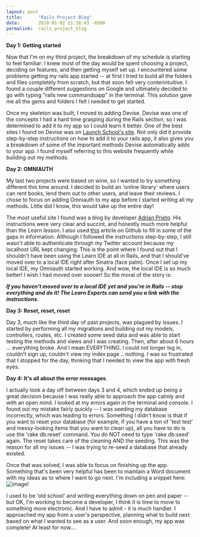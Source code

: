 ```yaml
---
layout: post
title:      "Rails Project Blog"
date:       2018-01-02 21:18:43 -0500
permalink:  rails_project_blog
---
```



**Day 1: Getting started**

Now that I'm on my third project, the breakdown of my schedule is starting to feel familiar: I knew most of the day would be spent choosing a project, deciding on features, and then getting myself set up. I encountered some problems getting my rails app started -- at first I tried to build all the folders and files completely from scratch, but that soon felt very conterintuitive. I found a couple different suggestions on Google and ultimately decided to go with typing "rails new commandsapp" in the terminal. This solution gave me all the gems and folders I felt i needed to get started.

Once my skeleton was built, I moved to adding Devise. Devise was one of the concepts I had a hard time grasping during the Rails section, so I was determined to add it to my app so I could learn it better. One of the best sites I found on Devise was on [Launch School's site](http://launchschool.com/blog/how-to-use-devise-in-rails-for-authentication). Not only did it provide step-by-step instructions on how to add it to your rails app, it also gives you a breakdown of some of the important methods Devise automatically adds to your app. I found myself referring to this website frequently while building out my methods. 

**Day 2: OMNIAUTH**

My last two projects were based on wine, so I wanted to try something different this time around. I decided to build an 'online library' where users can rent books, lend them out to other users, and leave their reviews. I chose to focus on adding Omniauth to my app before I started writing all my methods. Little did I know, this would take up the entire day!

The most useful site I found was a blog by developer [Adrian Prieto](http://www.adrianprieto.com/how-to-setup-devise-and-omniauth-for-your-rails-application). His instructions were very clear and succint, and honestly much more helpful than the Learn lesson. I also used [this](http://github.com/plataformatec/devise/wiki/OmniAuth:-Overview) article on Github to fill in some of the gaps in information. Although I followed the instructions step-by-step, I still wasn't able to authenticate through my Twitter account because my localhost URL kept changing. This is the point where I found out that I shouldn't have been using the Learn IDE at all in Rails, and that I should've moved over to a local IDE right after Sinatra (face palm). Once I set up my local IDE, my Omniauth started working. And wow, the local IDE is so much better! I wish I had moved over sooner! So the moral of the story is:

***If you haven't moved over to a local IDE yet and you're in Rails -- stop everything and do it! The Learn Experts can send you a link with the instructions.***

**Day 3: Reset, reset, reset**

Day 3, much like the third day of past projects, was plagued by issues. I started by performing all my migrations and building out my models, controllers, routes, etc. I created some seed data and was able to start testing the methods and views and I was creating. Then, after about 6 hours ... everything broke. And I mean EVERYTHING. I could not longer log in, couldn't sign up, couldn't view my index page .. nothing. I was so frustrated that I stopped for the day, thinking that I needed to view the app with fresh eyes.

**Day 4: It's all about the error messages**.

I actually took a day off between days 3 and 4, which ended up being a great decision because I was really able to approach the app calmly and with an open mind. I looked at my errors again in the terminal and console. I found out my mistake fairly quickly -- I was seeding my database incorrectly, which was leading to errors. Something I didn't know is that if you want to reset your database (for example, if you have a ton of 'test test' and messy-looking items that you want to clean up), all you have to do is use the 'rake db:reset' command. You do NOT need to type 'rake db:seed' again. The reset takes care of the cleaning AND the seeding. This was the reason for all my issues -- I was trying to re-seed a database that already existed.

Once that was solved, I was able to focus on finishing up the app. Something that's been very helpful has been to maintain a Word document with my ideas as to where I want to go next. I'm including a snippet here:
![image](http://drive.google.com/file/d/1x3VLEN42huUiKKmNRy8w-rdtLAFd-RYY/view?usp=sharing)!

I used to be 'old school' and writing everything down on pen and paper -- but OK, I'm working to become a developer, I think it is time to move to something more electronic. And I have to admit - it is much handier. I approached my app from a user's perspective, planning what to build next based on what I wanted to see as a user. And soon enough, my app was complete! At least for now....

